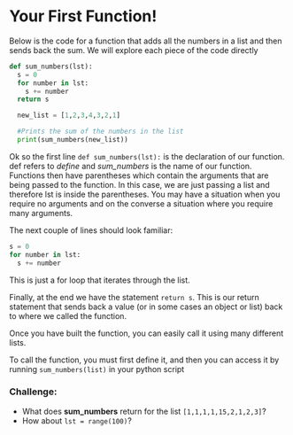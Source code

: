 # Your First Function!

Below is the code for a function that adds all the numbers in a list and then sends back the sum.  We will explore each piece of the code directly

```python
def sum_numbers(lst):
  s = 0
  for number in lst:
    s += number
  return s

  new_list = [1,2,3,4,3,2,1]

  #Prints the sum of the numbers in the list
  print(sum_numbers(new_list))
  ```
Ok so the first line `def sum_numbers(lst):` is the declaration of our function.  def refers to _define_ and _sum_numbers_ is the name of our function.  Functions then have parentheses which contain the arguments that are being passed to the function.  In this case, we are just passing a list and therefore lst is inside the parentheses.  You may have a situation when you require no arguments and on the converse a situation where you require many arguments.

The next couple of lines should look familiar:
```python
s = 0
for number in lst:
  s += number
```
This is just a for loop that iterates through the list.

Finally, at the end we have the statement `return s`.  This is our return statement that sends back a value (or in some cases an object or list) back to where we called the function.  

Once you have built the function, you can easily call it using many different lists.  

To call the function, you must first define it, and then you can access it by running `sum_numbers(list)` in your python script

### Challenge:
- What does **sum_numbers** return for the list `[1,1,1,1,15,2,1,2,3]`?
- How about `lst = range(100)`?

